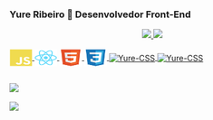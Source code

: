 ### Yure Ribeiro 👋 Desenvolvedor Front-End

<div align="center">
  <a href="https://github.com/yureribeiro">
  <img height="180em" src="https://github-readme-stats.vercel.app/api?username=yureribeiro&show_icons=true&theme=tokyonight"/>
  <img width="48%" src="https://github-readme-stats.vercel.app/api/top-langs/?username=yureribeiro&layout=compact&theme=tokyonight"/>
</div>

<div style="display: inline_block"><br>
  <img align="center" alt="Yure-Js" height="30" width="40" src="https://raw.githubusercontent.com/devicons/devicon/master/icons/javascript/javascript-plain.svg">
  <img align="center" alt="Yure-React" height="30" width="40" src="https://raw.githubusercontent.com/devicons/devicon/master/icons/react/react-original.svg">
  <img align="center" alt="Yure-HTML" height="30" width="40" src="https://raw.githubusercontent.com/devicons/devicon/master/icons/html5/html5-original.svg">
  <img align="center" alt="Yure-CSS" height="30" width="40" src="https://raw.githubusercontent.com/devicons/devicon/master/icons/css3/css3-original.svg">
  <img align="center" alt="Yure-CSS" height="30" width="40" src="https://cdn.jsdelivr.net/gh/devicons/devicon/icons/git/git-original.svg">
  <img align="center" alt="Yure-CSS" height="30" width="40" src="https://cdn.jsdelivr.net/gh/devicons/devicon/icons/nodejs/nodejs-plain.svg">
</div>
  
  ##
  
  <div> 
  <a href="https://www.youtube.com/channel/UC0JDDjvBJv4vAk9plW8Wpug" target="_blank"><img src="https://img.shields.io/badge/YouTube-FF0000?style=for-the-badge&logo=youtube&logoColor=white" target="_blank"></a>

  <a href="https://www.linkedin.com/in/yure-ribeiro-60b419252/" target="_blank"><img src="https://img.shields.io/badge/-LinkedIn-%230077B5?style=for-the-badge&logo=linkedin&logoColor=white" target="_blank"></a> 
  </div>
